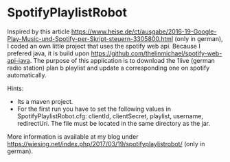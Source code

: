 # SpotifyPlaylistRobot
Inspired by this article https://www.heise.de/ct/ausgabe/2016-19-Google-Play-Music-und-Spotify-per-Skript-steuern-3305800.html (only in german), I coded an own little project that uses the spotify web api. Because I prefered java, it is build upon https://github.com/thelinmichael/spotify-web-api-java. The purpose of this application is to download the 1live (german radio station) plan b playlist and update a corresponding one on spotify automatically.

Hints:
- Its a maven project.
- For the first run you have to set the following values in SpotifyPlaylistRobot.cfg: clientId, clientSecret, playlist, username, redirectUri. The file must be located in the same directory as the jar.

More information is available at my blog under https://wiesing.net/index.php/2017/03/19/spotifyplaylistrobot/ (only in german).
